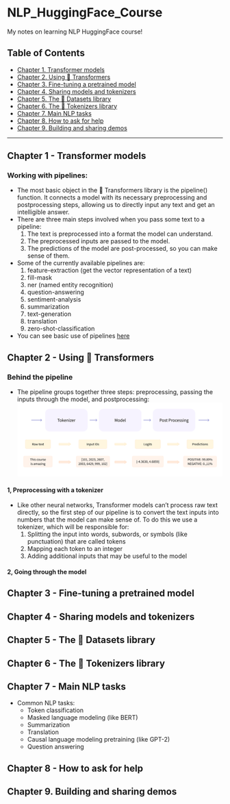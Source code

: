 # NLP_HuggingFace_Course
My notes on learning NLP HuggingFace course!
## Table of Contents
- [Chapter 1. Transformer models](#chapter-1---transformer-models)
- [Chapter 2. Using 🤗 Transformers](#chapter-2---using--transformers)
- [Chapter 3. Fine-tuning a pretrained model](#chapter-3---fine-tuning-a-pretrained-model)
- [Chapter 4. Sharing models and tokenizers](#chapter-4---sharing-models-and-tokenizers)
- [Chapter 5. The 🤗 Datasets library](#chapter-5---the--datasets-library)
- [Chapter 6. The 🤗 Tokenizers library](#chapter-6---the--tokenizers-library)
- [Chapter 7. Main NLP tasks](#chapter-7---main-nlp-tasks)
- [Chapter 8. How to ask for help](#chapter-8---how-to-ask-for-help)
- [Chapter 9. Building and sharing demos](#chapter-9---building-and-sharing-demos)

-------------------------------------------------------------------------------------

## Chapter 1 - Transformer models
### Working with pipelines:
- The most basic object in the 🤗 Transformers library is the pipeline() function. It connects a model with its necessary preprocessing and postprocessing steps, allowing us to directly input any text and get an intelligible answer.
- There are three main steps involved when you pass some text to a pipeline:
  1. The text is preprocessed into a format the model can understand.
  2. The preprocessed inputs are passed to the model.
  3. The predictions of the model are post-processed, so you can make sense of them.
- Some of the currently available pipelines are:
  1. feature-extraction (get the vector representation of a text)
  2. fill-mask
  3. ner (named entity recognition)
  4. question-answering
  5. sentiment-analysis
  6. summarization
  7. text-generation
  8. translation
  9. zero-shot-classification
- You can see basic use of pipelines [here](working-with-pipelines.ipynb)

## Chapter 2 - Using 🤗 Transformers
### Behind the pipeline
- The pipeline groups together three steps: preprocessing, passing the inputs through the model, and postprocessing:
![pipeline](images/pipeline.svg)
#### 1, Preprocessing with a tokenizer
- Like other neural networks, Transformer models can’t process raw text directly, so the first step of our pipeline is to convert the text inputs into numbers that the model can make sense of. To do this we use a tokenizer, which will be responsible for:
  1. Splitting the input into words, subwords, or symbols (like punctuation) that are called tokens
  2. Mapping each token to an integer
  3. Adding additional inputs that may be useful to the model
#### 2, Going through the model

## Chapter 3 - Fine-tuning a pretrained model

## Chapter 4 - Sharing models and tokenizers

## Chapter 5 - The 🤗 Datasets library

## Chapter 6 - The 🤗 Tokenizers library

## Chapter 7 - Main NLP tasks
- Common NLP tasks:
  - Token classification
  - Masked language modeling (like BERT)
  - Summarization
  - Translation
  - Causal language modeling pretraining (like GPT-2)
  - Question answering


## Chapter 8 - How to ask for help

## Chapter 9. Building and sharing demos





